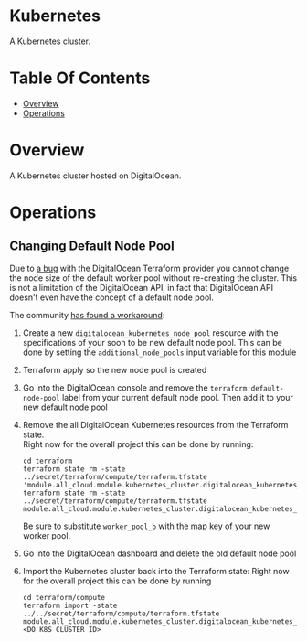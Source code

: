 # Kubernetes
A Kubernetes cluster.

# Table Of Contents
- [Overview](#overview)
- [Operations](#operations)

# Overview
A Kubernetes cluster hosted on DigitalOcean.

# Operations
## Changing Default Node Pool
Due to [a bug](https://github.com/digitalocean/terraform-provider-digitalocean/issues/424) with the DigitalOcean Terraform provider you cannot change the node size of the default worker pool without re-creating the cluster. This is not a limitation of the DigitalOcean API, in fact that DigitalOcean API doesn't even have the concept of a default node pool.

The community [has found a workaround](https://github.com/digitalocean/terraform-provider-digitalocean/issues/424#issuecomment-1440089977):

1. Create a new `digitalocean_kubernetes_node_pool` resource with the specifications of your soon to be new default node pool. This can be done by setting the `additional_node_pools` input variable for this module
2. Terraform apply so the new node pool is created
3. Go into the DigitalOcean console and remove the `terraform:default-node-pool` label from your current default node pool. Then add it to your new default node pool
4. Remove the all DigitalOcean Kubernetes resources from the Terraform state.  
   Right now for the overall project this can be done by running:
   ```
   cd terraform
   terraform state rm -state ../secret/terraform/compute/terraform.tfstate 'module.all_cloud.module.kubernetes_cluster.digitalocean_kubernetes_node_pool.node_pool["worker_pool_b"]'
   terraform state rm -state ../secret/terraform/compute/terraform.tfstate module.all_cloud.module.kubernetes_cluster.digitalocean_kubernetes_cluster.cluster
   ```

   Be sure to substitute `worker_pool_b` with the map key of your new worker pool.
5. Go into the DigitalOcean dashboard and delete the old default node pool
6. Import the Kubernetes cluster back into the Terraform state:
   Right now for the overall project this can be done by running
   ```
   cd terraform/compute
   terraform import -state ../../secret/terraform/compute/terraform.tfstate module.all_cloud.module.kubernetes_cluster.digitalocean_kubernetes_cluster.cluster <DO K8S CLUSTER ID>
   ```

